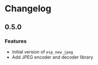 # Changelog

## 0.5.0

### Features

- Initial version of `esp_new_jpeg`
- Add JPEG encoder and decoder library
